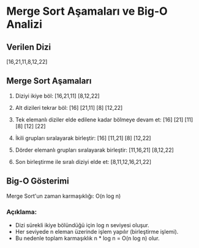 # Merge Sort Aşamaları ve Big-O Analizi

## Verilen Dizi
[16,21,11,8,12,22]

## Merge Sort Aşamaları

1. Diziyi ikiye böl:
   [16,21,11] [8,12,22]

2. Alt dizileri tekrar böl:
   [16] [21,11] [8] [12,22]

3. Tek elemanlı diziler elde edilene kadar bölmeye devam et:
   [16] [21] [11] [8] [12] [22]

4. İkili grupları sıralayarak birleştir:
   [16] [11,21] [8] [12,22]

5. Dörder elemanlı grupları sıralayarak birleştir:
   [11,16,21] [8,12,22]

6. Son birleştirme ile sıralı diziyi elde et:
   [8,11,12,16,21,22]

## Big-O Gösterimi

Merge Sort'un zaman karmaşıklığı: O(n log n)

### Açıklama:
- Dizi sürekli ikiye bölündüğü için log n seviyesi oluşur.
- Her seviyede n eleman üzerinde işlem yapılır (birleştirme işlemi).
- Bu nedenle toplam karmaşıklık n * log n = O(n log n) olur.
